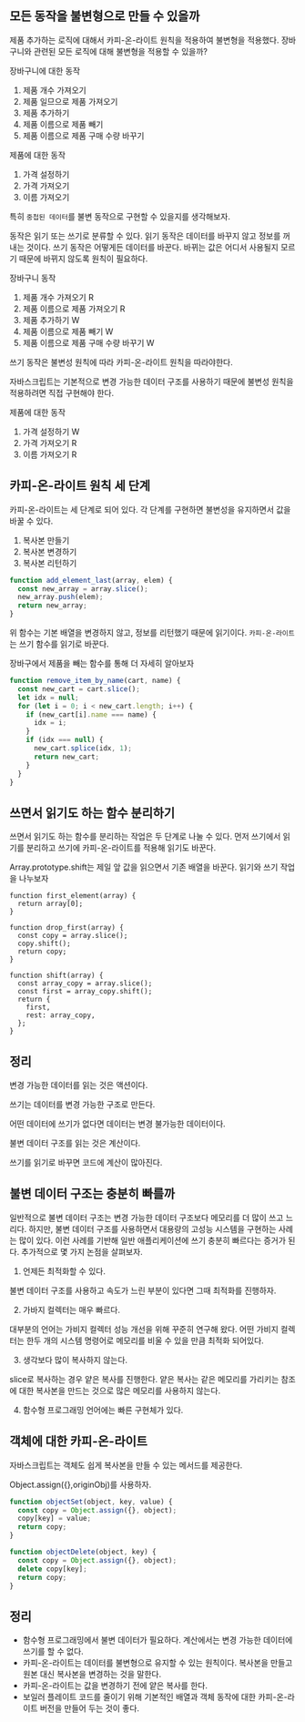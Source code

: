 ## 모든 동작을 불변형으로 만들 수 있을까

제품 추가하는 로직에 대해서 카피-온-라이트 원칙을 적용하여 불변형을 적용했다. 장바구니와 관련된 모든 로직에 대해 불변형을 적용할 수 있을까?

장바구니에 대한 동작

1. 제품 개수 가져오기
2. 제품 일므으로 제품 가져오기
3. 제품 추가하기
4. 제품 이름으로 제품 빼기
5. 제품 이름으로 제품 구매 수량 바꾸기

제품에 대한 동작

1. 가격 설정하기
2. 가격 가져오기
3. 이름 가져오기

특히 `중첩된 데이터`를 불변 동작으로 구현할 수 있을지를 생각해보자.

동작은 읽기 또는 쓰기로 분류할 수 있다. 읽기 동작은 데이터를 바꾸지 않고 정보를 꺼내는 것이다.
쓰기 동작은 어떻게든 데이터를 바꾼다. 바뀌는 값은 어디서 사용될지 모르기 때문에 바뀌지 않도록 원칙이 필요하다.

장바구니 동작

1. 제품 개수 가져오기 R
2. 제품 이름으로 제품 가져오기 R
3. 제품 추가하기 W
4. 제품 이름으로 제품 빼기 W
5. 제품 이름으로 제품 구매 수량 바꾸기 W

쓰기 동작은 불변성 원칙에 따라 카피-온-라이트 원칙을 따라야한다.

자바스크립트는 기본적으로 변경 가능한 데이터 구조를 사용하기 때문에 불변성 원칙을 적용하려면 직접 구현해야 한다.

제품에 대한 동작

1. 가격 설정하기 W
2. 가격 가져오기 R
3. 이름 가져오기 R

## 카피-온-라이트 원칙 세 단계

카피-온-라이트는 세 단계로 되어 있다. 각 단계를 구현하면 불변성을 유지하면서 값을 바꿀 수 있다.

1. 복사본 만들기
2. 복사본 변경하기
3. 복사본 리턴하기

```javascript
function add_element_last(array, elem) {
  const new_array = array.slice();
  new_array.push(elem);
  return new_array;
}
```

위 함수는 기본 배열을 변경하지 않고, 정보를 리턴했기 때문에 읽기이다. `카피-온-라이트`는 쓰기 함수를 읽기로 바꾼다.

장바구에서 제품을 빼는 함수를 통해 더 자세히 알아보자

```javascript
function remove_item_by_name(cart, name) {
  const new_cart = cart.slice();
  let idx = null;
  for (let i = 0; i < new_cart.length; i++) {
    if (new_cart[i].name === name) {
      idx = i;
    }
    if (idx === null) {
      new_cart.splice(idx, 1);
      return new_cart;
    }
  }
}
```

## 쓰면서 읽기도 하는 함수 분리하기

쓰면서 읽기도 하는 함수를 분리하는 작업은 두 단계로 나눌 수 있다. 먼저 쓰기에서 읽기를 분리하고 쓰기에 카피-온-라이트를 적용해 읽기도 바꾼다.

Array.prototype.shift는 제일 앞 값을 읽으면서 기존 배열을 바꾼다. 읽기와 쓰기 작업을 나누보자

```tsx
function first_element(array) {
  return array[0];
}

function drop_first(array) {
  const copy = array.slice();
  copy.shift();
  return copy;
}

function shift(array) {
  const array_copy = array.slice();
  const first = array_copy.shift();
  return {
    first,
    rest: array_copy,
  };
}
```

## 정리

변경 가능한 데이터를 읽는 것은 액션이다.

쓰기는 데이터를 변경 가능한 구조로 만든다.

어떤 데이터에 쓰기가 없다면 데이터는 변경 불가능한 데이터이다.

불변 데이터 구조를 읽는 것은 계산이다.

쓰기를 읽기로 바꾸면 코드에 계산이 많아진다.

## 불변 데이터 구조는 충분히 빠를까

일반적으로 불변 데이터 구조는 변경 가능한 데이터 구조보다 메모리를 더 많이 쓰고 느리다. 하지만, 불변 데이터 구조를 사용하면서 대용량의 고성능 시스템을 구현하는 사례는 많이 있다. 이런 사례를 기반해 일반 애플리케이션에 쓰기 충분히 빠르다는 증거가 된다. 추가적으로 몇 가지 논점을 살펴보자.

1. 언제든 최적화할 수 있다.

불변 데이터 구조를 사용하고 속도가 느린 부분이 있다면 그때 최적화를 진행하자.

2. 가바지 컬렉터는 매우 빠르다.

대부분의 언어는 가비지 컬렉터 성능 개선을 위해 꾸준히 연구해 왔다. 어떤 가비지 컬렉터는 한두 개의 시스템 명령어로 메모리를 비울 수 있을 만큼 최적화 되어있다.

3. 생각보다 많이 복사하지 않는다.

slice로 복사하는 경우 얕은 복사를 진행한다. 얕은 복사는 같은 메모리를 가리키는 참조에 대한 복사본을 만드는 것으로 많은 메모리를 사용하지 않는다.

4. 함수형 프로그래밍 언어에는 빠른 구현체가 있다.

## 객체에 대한 카피-온-라이트

자바스크립트는 객체도 쉽게 복사본을 만들 수 있는 메서드를 제공한다.

Object.assign({},originObj)를 사용하자.

```javascript
function objectSet(object, key, value) {
  const copy = Object.assign({}, object);
  copy[key] = value;
  return copy;
}

function objectDelete(object, key) {
  const copy = Object.assign({}, object);
  delete copy[key];
  return copy;
}
```

## 정리

- 함수형 프로그래밍에서 불변 데이터가 필요하다. 계산에서는 변경 가능한 데이터에 쓰기를 할 수 없다.
- 카피-온-라이트는 데이터를 불변형으로 유지할 수 있는 원칙이다. 복사본을 만들고 원본 대신 복사본을 변경하는 것을 말한다.
- 카피-온-라이트는 값을 변경하기 전에 얕은 복사를 한다.
- 보일러 플레이트 코드를 줄이기 위해 기본적인 배열과 객체 동작에 대한 카피-온-라이트 버전을 만들어 두는 것이 좋다.
